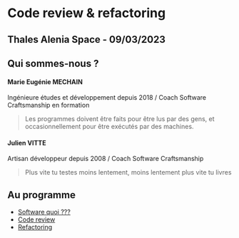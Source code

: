 <!-- .slide: class="page-title" -->
# Code review & refactoring
## Thales Alenia Space - 09/03/2023



## Qui sommes-nous ?

<div class="row">
    <div class="col-lg-9">
<h4>Marie Eugénie MECHAIN</h4>
<p>Ingénieure études et développement depuis 2018 / Coach Software Craftsmanship en formation</p>
<blockquote>Les programmes doivent être faits pour être lus par des gens, et occasionnellement pour être exécutés par des machines.</blockquote>
    </div>
<div class="col-lg-3">
    </div>
</div>

<div class="row mtl">
    <div class="col-lg-9">
<h4>Julien VITTE</h4>
<p>Artisan développeur depuis 2008 / Coach Software Craftsmanship</p>
<blockquote>Plus vite tu testes moins lentement, moins lentement plus vite tu livres</blockquote>
    </div>
<div class="col-lg-3">
    </div>
</div>



## Au programme
<!-- .slide: class="page-plan" -->

- [Software quoi ???](#/1)
- [Code review](#/2)
- [Refactoring](#/3)

<!-- .element: class="plan" -->
